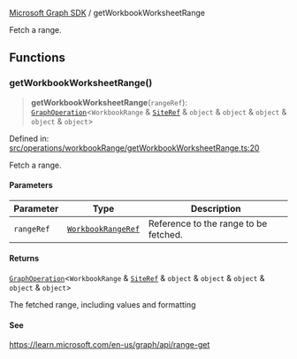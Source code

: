 [Microsoft Graph SDK](README.md) / getWorkbookWorksheetRange

Fetch a range.

## Functions

### getWorkbookWorksheetRange()

> **getWorkbookWorksheetRange**(`rangeRef`): [`GraphOperation`](GraphOperation.md#graphoperation)\<`WorkbookRange` & [`SiteRef`](SiteRef.md#siteref) & `object` & `object` & `object` & `object` & `object`\>

Defined in: [src/operations/workbookRange/getWorkbookWorksheetRange.ts:20](https://github.com/Future-Secure-AI/microsoft-graph/blob/main/src/operations/workbookRange/getWorkbookWorksheetRange.ts#L20)

Fetch a range.

#### Parameters

| Parameter | Type | Description |
| ------ | ------ | ------ |
| `rangeRef` | [`WorkbookRangeRef`](WorkbookRangeRef.md#workbookrangeref) | Reference to the range to be fetched. |

#### Returns

[`GraphOperation`](GraphOperation.md#graphoperation)\<`WorkbookRange` & [`SiteRef`](SiteRef.md#siteref) & `object` & `object` & `object` & `object` & `object`\>

The fetched range, including values and formatting

#### See

https://learn.microsoft.com/en-us/graph/api/range-get
